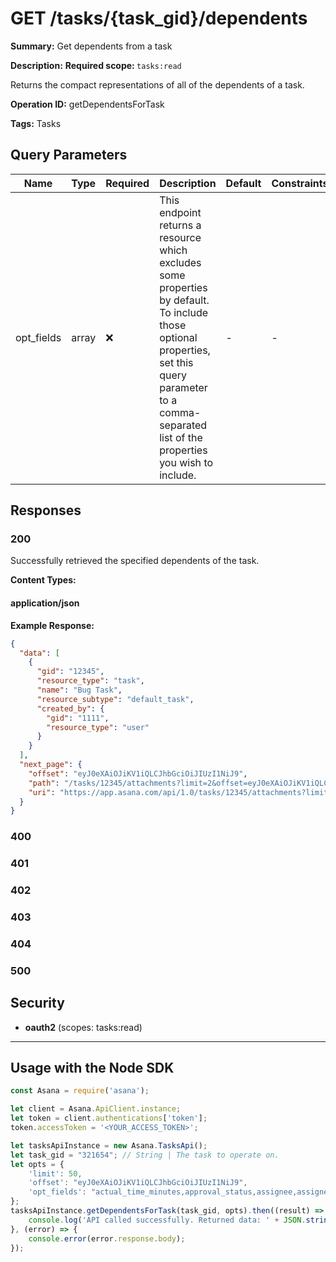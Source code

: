# GET /tasks/{task_gid}/dependents

**Summary:** Get dependents from a task

**Description:** <b>Required scope: </b><code>tasks:read</code>

Returns the compact representations of all of the dependents of a task.

**Operation ID:** getDependentsForTask

**Tags:** Tasks

## Query Parameters

| Name | Type | Required | Description | Default | Constraints |
|------|------|----------|-------------|---------|-------------|
| opt_fields | array | ❌ | This endpoint returns a resource which excludes some properties by default. To include those optional properties, set this query parameter to a comma-separated list of the properties you wish to include. | - | - |

## Responses

### 200

Successfully retrieved the specified dependents of the task.

**Content Types:**

#### application/json

**Example Response:**

```json
{
  "data": [
    {
      "gid": "12345",
      "resource_type": "task",
      "name": "Bug Task",
      "resource_subtype": "default_task",
      "created_by": {
        "gid": "1111",
        "resource_type": "user"
      }
    }
  ],
  "next_page": {
    "offset": "eyJ0eXAiOJiKV1iQLCJhbGciOiJIUzI1NiJ9",
    "path": "/tasks/12345/attachments?limit=2&offset=eyJ0eXAiOJiKV1iQLCJhbGciOiJIUzI1NiJ9",
    "uri": "https://app.asana.com/api/1.0/tasks/12345/attachments?limit=2&offset=eyJ0eXAiOJiKV1iQLCJhbGciOiJIUzI1NiJ9"
  }
}
```

### 400
<reference>

### 401
<reference>

### 402
<reference>

### 403
<reference>

### 404
<reference>

### 500
<reference>

## Security

- **oauth2** (scopes: tasks:read)


---

## Usage with the Node SDK

```javascript
const Asana = require('asana');

let client = Asana.ApiClient.instance;
let token = client.authentications['token'];
token.accessToken = '<YOUR_ACCESS_TOKEN>';

let tasksApiInstance = new Asana.TasksApi();
let task_gid = "321654"; // String | The task to operate on.
let opts = { 
    'limit': 50, 
    'offset': "eyJ0eXAiOJiKV1iQLCJhbGciOiJIUzI1NiJ9", 
    'opt_fields': "actual_time_minutes,approval_status,assignee,assignee.name,assignee_section,assignee_section.name,assignee_status,completed,completed_at,completed_by,completed_by.name,created_at,created_by,custom_fields,custom_fields.asana_created_field,custom_fields.created_by,custom_fields.created_by.name,custom_fields.currency_code,custom_fields.custom_label,custom_fields.custom_label_position,custom_fields.date_value,custom_fields.date_value.date,custom_fields.date_value.date_time,custom_fields.default_access_level,custom_fields.description,custom_fields.display_value,custom_fields.enabled,custom_fields.enum_options,custom_fields.enum_options.color,custom_fields.enum_options.enabled,custom_fields.enum_options.name,custom_fields.enum_value,custom_fields.enum_value.color,custom_fields.enum_value.enabled,custom_fields.enum_value.name,custom_fields.format,custom_fields.has_notifications_enabled,custom_fields.id_prefix,custom_fields.is_formula_field,custom_fields.is_global_to_workspace,custom_fields.is_value_read_only,custom_fields.multi_enum_values,custom_fields.multi_enum_values.color,custom_fields.multi_enum_values.enabled,custom_fields.multi_enum_values.name,custom_fields.name,custom_fields.number_value,custom_fields.people_value,custom_fields.people_value.name,custom_fields.precision,custom_fields.privacy_setting,custom_fields.representation_type,custom_fields.resource_subtype,custom_fields.text_value,custom_fields.type,custom_type,custom_type.name,custom_type_status_option,custom_type_status_option.name,dependencies,dependents,due_at,due_on,external,external.data,followers,followers.name,hearted,hearts,hearts.user,hearts.user.name,html_notes,is_rendered_as_separator,liked,likes,likes.user,likes.user.name,memberships,memberships.project,memberships.project.name,memberships.section,memberships.section.name,modified_at,name,notes,num_hearts,num_likes,num_subtasks,offset,parent,parent.created_by,parent.name,parent.resource_subtype,path,permalink_url,projects,projects.name,resource_subtype,start_at,start_on,tags,tags.name,uri,workspace,workspace.name"
};
tasksApiInstance.getDependentsForTask(task_gid, opts).then((result) => {
    console.log('API called successfully. Returned data: ' + JSON.stringify(result.data, null, 2));
}, (error) => {
    console.error(error.response.body);
});

```